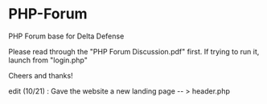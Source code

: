 # PHP-Forum
PHP Forum base for Delta Defense


Please read through the "PHP Forum Discussion.pdf" first. 
If trying to run it, launch from "login.php"

Cheers and thanks!

edit (10/21) : Gave the website a new landing page -- > header.php
